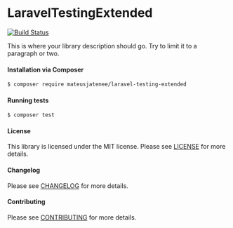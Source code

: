 LaravelTestingExtended
================
[![Build Status](https://travis-ci.org/mateusjatenee/laravel-testing-extended.svg?branch=master)](https://travis-ci.org/mateusjatenee/laravel-testing-extended)

This is where your library description should go. Try to limit it to a paragraph or two.

#### Installation via Composer
``` bash
$ composer require mateusjatenee/laravel-testing-extended
```

#### Running tests
``` bash
$ composer test
```

#### License
This library is licensed under the MIT license. Please see [LICENSE](LICENSE.md) for more details.

#### Changelog
Please see [CHANGELOG](CHANGELOG.md) for more details.

#### Contributing
Please see [CONTRIBUTING](CONTRIBUTING.md) for more details.
